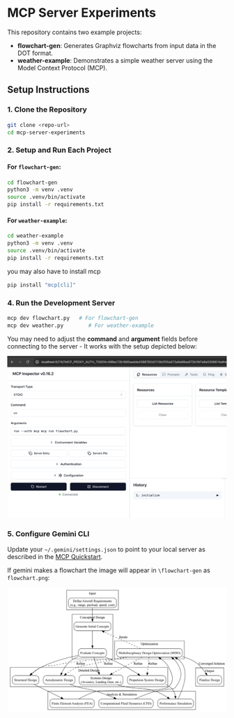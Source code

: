 
# MCP Server Experiments

This repository contains two example projects:

- **flowchart-gen**: Generates Graphviz flowcharts from input data in the DOT format.
- **weather-example**: Demonstrates a simple weather server using the Model Context Protocol (MCP).

## Setup Instructions

### 1. Clone the Repository
```bash
git clone <repo-url>
cd mcp-server-experiments
```

### 2. Setup and Run Each Project

#### For `flowchart-gen`:
```bash
cd flowchart-gen
python3 -m venv .venv
source .venv/bin/activate
pip install -r requirements.txt
```

#### For `weather-example`:
```bash
cd weather-example
python3 -m venv .venv
source .venv/bin/activate
pip install -r requirements.txt
```

you may also have to install mcp

```bash
pip install "mcp[cli]"
```

### 4. Run the Development Server

```bash
mcp dev flowchart.py   # For flowchart-gen
mcp dev weather.py        # For weather-example
```

You may need to adjust the **command** and **argument** fields before connecting to the server - It works with the setup depicted below:

![MCP inspector photo](./photos/inspector_demo.png)

### 5. Configure Gemini CLI
Update your `~/.gemini/settings.json` to point to your local server as described in the [MCP Quickstart](https://modelcontextprotocol.io/quickstart/server).

If gemini makes a flowchart the image will appear in `\flowchart-gen` as `flowchart.png`:

![Flowchart Example](./flowchart-gen/flowchart.png)